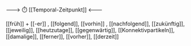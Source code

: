 ---> ⏱️ [[Temporal-Zeitpunkt]] <---


[[früh]] + [[-er]]
, [[folgend]], [[vorhin]]
, [[nachfolgend]], [[zukünftig]], [[jeweilig]], [[heutzutage]], [[gegenwärtig]], [[Konnektivpartikeln]], [[damalige]], [[ferner]], [[vorher]], [[derzeit]]